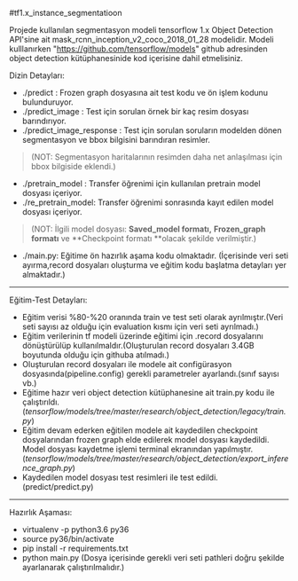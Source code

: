 #tf1.x_instance_segmentatioon

Projede kullanılan segmentasyon modeli tensorflow 1.x Object Detection API'sine ait mask_rcnn_inception_v2_coco_2018_01_28 modelidir. Modeli kulllanırken "https://github.com/tensorflow/models" github adresinden object detection kütüphanesinide kod içerisine dahil etmelisiniz.

Dizin Detayları:
- ./predict : Frozen graph dosyasına ait test kodu ve ön işlem kodunu bulunduruyor.
- ./predict_image : Test için sorulan örnek bir kaç resim dosyası barındırıyor.
- ./predict_image_response : Test için sorulan soruların modelden dönen segmentasyon ve bbox bilgisini barındıran resimler.
> (NOT: Segmentasyon haritalarının resimden daha net anlaşılması için bbox bilgiside eklendi.)

- ./pretrain_model : Transfer öğrenimi için kullanılan pretrain model dosyası içeriyor.
- ./re_pretrain_model: Transfer öğrenimi sonrasında kayıt edilen model dosyası içeriyor.
> (NOT: İlgili model dosyası:
**Saved_model formatı,**
**Frozen_graph formatı** ve **Checkpoint formatı **olacak şekilde verilmiştir.)

- ./main.py: Eğitime ön hazırlık aşama kodu olmaktadır. (İçerisinde veri seti ayırma,record dosyaları oluşturma ve eğitim kodu başlatma detayları yer almaktadır.)

------------


Eğitim-Test Detayları:
- Eğitim verisi %80-%20 oranında train ve test seti olarak ayrılmıştır.(Veri seti sayısı az olduğu için evaluation kısmı için veri seti ayrılmadı.)
- Eğitim verilerinin tf modeli üzerinde eğitimi için .record dosyalarını dönüştürülüp kullanılmaldır.(Oluşturulan record dosyaları 3.4GB boyutunda olduğu için githuba atılmadı.)
- Oluşturulan record dosyaları ile modele ait configürasyon dosyasında(pipeline.config) gerekli parametreler ayarlandı.(sınıf sayısı vb.)
- Eğitime hazır veri object detection kütüphanesine ait train.py kodu ile çalıştırıldı.(*tensorflow/models/tree/master/research/object_detection/legacy/train.py*)
- Eğitim devam ederken eğitilen modele ait kaydedilen checkpoint dosyalarından frozen graph elde edilerek model dosyası kaydedildi. Model dosyası kaydetme işlemi terminal ekranından yapılmıştır. (*tensorflow/models/tree/master/research/object_detection/export_inference_graph.py*)
- Kaydedilen model dosyası test resimleri ile test edildi. (predict/predict.py)

------------

Hazırlık Aşaması:
- virtualenv -p python3.6 py36
- source py36/bin/activate
- pip install -r requirements.txt
- python main.py (Dosya içerisinde gerekli veri seti pathleri doğru şekilde ayarlanarak çalıştırılmalıdır.)
